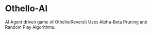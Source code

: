 # Othello-AI
AI Agent driven game of Othello(Reversi)
Uses Alpha-Beta Pruning and Random Play Algorithms.
